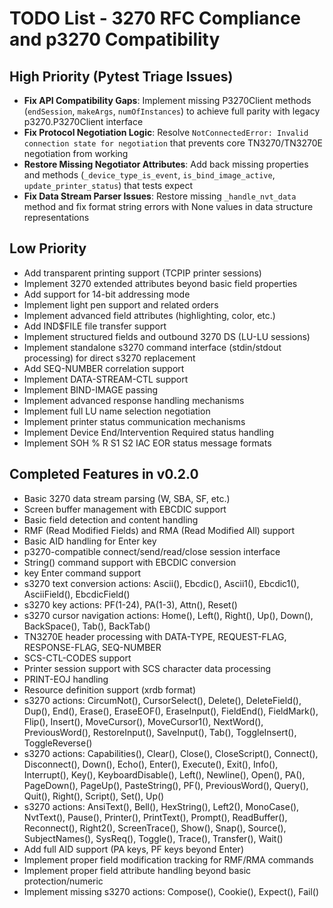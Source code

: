 # TODO List - 3270 RFC Compliance and p3270 Compatibility

## High Priority (Pytest Triage Issues)
- **Fix API Compatibility Gaps**: Implement missing P3270Client methods (`endSession`, `makeArgs`, `numOfInstances`) to achieve full parity with legacy p3270.P3270Client interface
- **Fix Protocol Negotiation Logic**: Resolve `NotConnectedError: Invalid connection state for negotiation` that prevents core TN3270/TN3270E negotiation from working
- **Restore Missing Negotiator Attributes**: Add back missing properties and methods (`_device_type_is_event`, `is_bind_image_active`, `update_printer_status`) that tests expect
- **Fix Data Stream Parser Issues**: Restore missing `_handle_nvt_data` method and fix format string errors with None values in data structure representations

## Low Priority
- Add transparent printing support (TCPIP printer sessions)
- Implement 3270 extended attributes beyond basic field properties
- Add support for 14-bit addressing mode
- Implement light pen support and related orders
- Implement advanced field attributes (highlighting, color, etc.)
- Add IND$FILE file transfer support
- Implement structured fields and outbound 3270 DS (LU-LU sessions)
- Implement standalone s3270 command interface (stdin/stdout processing) for direct s3270 replacement
- Add SEQ-NUMBER correlation support
- Implement DATA-STREAM-CTL support
- Implement BIND-IMAGE passing
- Implement advanced response handling mechanisms
- Implement full LU name selection negotiation
- Implement printer status communication mechanisms
- Implement Device End/Intervention Required status handling
- Implement SOH % R S1 S2 IAC EOR status message formats

## Completed Features in v0.2.0
- Basic 3270 data stream parsing (W, SBA, SF, etc.)
- Screen buffer management with EBCDIC support
- Basic field detection and content handling
- RMF (Read Modified Fields) and RMA (Read Modified All) support
- Basic AID handling for Enter key
- p3270-compatible connect/send/read/close session interface
- String() command support with EBCDIC conversion
- key Enter command support
- s3270 text conversion actions: Ascii(), Ebcdic(), Ascii1(), Ebcdic1(), AsciiField(), EbcdicField()
- s3270 key actions: PF(1-24), PA(1-3), Attn(), Reset()
- s3270 cursor navigation actions: Home(), Left(), Right(), Up(), Down(), BackSpace(), Tab(), BackTab()
- TN3270E header processing with DATA-TYPE, REQUEST-FLAG, RESPONSE-FLAG, SEQ-NUMBER
- SCS-CTL-CODES support
- Printer session support with SCS character data processing
- PRINT-EOJ handling
- Resource definition support (xrdb format)
- s3270 actions: CircumNot(), CursorSelect(), Delete(), DeleteField(), Dup(), End(), Erase(), EraseEOF(), EraseInput(), FieldEnd(), FieldMark(), Flip(), Insert(), MoveCursor(), MoveCursor1(), NextWord(), PreviousWord(), RestoreInput(), SaveInput(), Tab(), ToggleInsert(), ToggleReverse()
- s3270 actions: Capabilities(), Clear(), Close(), CloseScript(), Connect(), Disconnect(), Down(), Echo(), Enter(), Execute(), Exit(), Info(), Interrupt(), Key(), KeyboardDisable(), Left(), Newline(), Open(), PA(), PageDown(), PageUp(), PasteString(), PF(), PreviousWord(), Query(), Quit(), Right(), Script(), Set(), Up()
- s3270 actions: AnsiText(), Bell(), HexString(), Left2(), MonoCase(), NvtText(), Pause(), Printer(), PrintText(), Prompt(), ReadBuffer(), Reconnect(), Right2(), ScreenTrace(), Show(), Snap(), Source(), SubjectNames(), SysReq(), Toggle(), Trace(), Transfer(), Wait()
- Add full AID support (PA keys, PF keys beyond Enter)
- Implement proper field modification tracking for RMF/RMA commands
- Implement proper field attribute handling beyond basic protection/numeric
- Implement missing s3270 actions: Compose(), Cookie(), Expect(), Fail()
